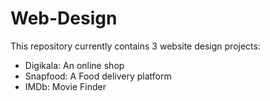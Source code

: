 # Web-Design
This repository currently contains 3 website design projects:
- Digikala: An online shop
- Snapfood: A Food delivery platform
- IMDb: Movie Finder
